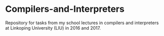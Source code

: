 # Compilers-and-Interpreters
Repository for tasks from my school lectures in compilers and interpreters at Linkoping University (LIU) in 2016 and 2017.
